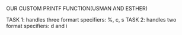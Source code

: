 OUR CUSTOM PRINTF FUNCTION(USMAN AND ESTHER)

TASK 1: handles three formart specifiers: %, c, s
TASK 2: handles two format specifiers: d and i

